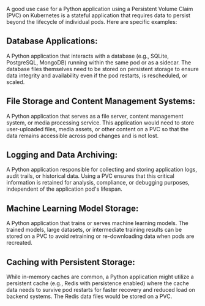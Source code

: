 A good use case for a Python application using a Persistent Volume Claim (PVC) on Kubernetes is a stateful application that requires data to persist beyond the lifecycle of individual pods. Here are specific examples:

## Database Applications:
A Python application that interacts with a database (e.g., SQLite, PostgreSQL, MongoDB) running within the same pod or as a sidecar. The database files themselves need to be stored on persistent storage to ensure data integrity and availability even if the pod restarts, is rescheduled, or scaled.

## File Storage and Content Management Systems:
A Python application that serves as a file server, content management system, or media processing service. This application would need to store user-uploaded files, media assets, or other content on a PVC so that the data remains accessible across pod changes and is not lost.

## Logging and Data Archiving:
A Python application responsible for collecting and storing application logs, audit trails, or historical data. Using a PVC ensures that this critical information is retained for analysis, compliance, or debugging purposes, independent of the application pod's lifespan.

## Machine Learning Model Storage:
A Python application that trains or serves machine learning models. The trained models, large datasets, or intermediate training results can be stored on a PVC to avoid retraining or re-downloading data when pods are recreated.

## Caching with Persistent Storage:
While in-memory caches are common, a Python application might utilize a persistent cache (e.g., Redis with persistence enabled) where the cache data needs to survive pod restarts for faster recovery and reduced load on backend systems. The Redis data files would be stored on a PVC.